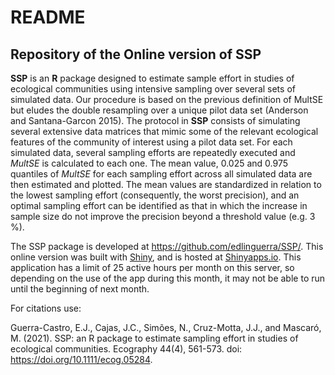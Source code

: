 README
================

## Repository of the Online version of SSP

**SSP** is an **R** package designed to estimate sample effort in
studies of ecological communities using intensive sampling over several
sets of simulated data. Our procedure is based on the previous
definition of MultSE but eludes the double resampling over a unique
pilot data set (Anderson and Santana-Garcon 2015). The protocol in
**SSP** consists of simulating several extensive data matrices that
mimic some of the relevant ecological features of the community of
interest using a pilot data set. For each simulated data, several
sampling efforts are repeatedly executed and *MultSE* is calculated to
each one. The mean value, 0.025 and 0.975 quantiles of *MultSE* for each
sampling effort across all simulated data are then estimated and
plotted. The mean values are standardized in relation to the lowest
sampling effort (consequently, the worst precision), and an optimal
sampling effort can be identified as that in which the increase in
sample size do not improve the precision beyond a threshold value
(e.g. 3 %).

The SSP package is developed at <https://github.com/edlinguerra/SSP/>.
This online version was built with [Shiny](https://shiny.rstudio.com/),
and is hosted at [Shinyapps.io](https://https://www.shinyapps.io). This
application has a limit of 25 active hours per month on this server, so
depending on the use of the app during this month, it may not be able to
run until the beginning of next month.

For citations use:

Guerra-Castro, E.J., Cajas, J.C., Simões, N., Cruz-Motta, J.J., and
Mascaró, M. (2021). SSP: an R package to estimate sampling effort in
studies of ecological communities. Ecography 44(4), 561-573. doi:
<https://doi.org/10.1111/ecog.05284>.
